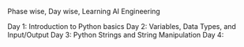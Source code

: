 Phase wise, Day wise, Learning AI Engineering

Day 1: Introduction to Python basics
Day 2: Variables, Data Types, and Input/Output
Day 3: Python Strings and String Manipulation
Day 4: 

